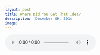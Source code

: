 ```yaml
---
layout: post
title: Where Did You Get That Idea?
description: 'December 09, 2018'
image:
---
```


<audio controls preload="metadata">
  <source src="https://docs.google.com/uc?export=open&id=12FqIygNLDT8CfaZRa7r27qVhgwI_yfzW" type="audio/mp3">
Your browser does not support the audio element.
</audio>
